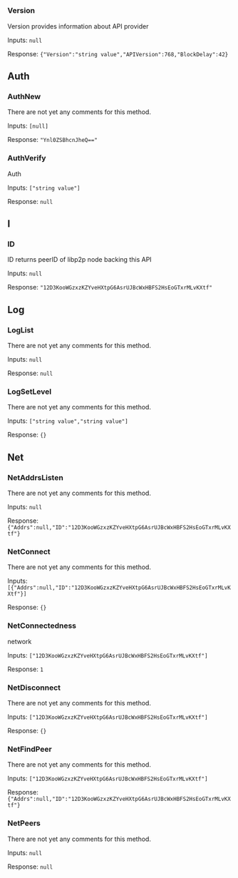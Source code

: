 ## 


### Version
Version provides information about API provider


Inputs: `null`

Response: `{"Version":"string value","APIVersion":768,"BlockDelay":42}`

## Auth


### AuthNew
There are not yet any comments for this method.

Inputs: `[null]`

Response: `"Ynl0ZSBhcnJheQ=="`

### AuthVerify
Auth


Inputs: `["string value"]`

Response: `null`

## I


### ID
ID returns peerID of libp2p node backing this API


Inputs: `null`

Response: `"12D3KooWGzxzKZYveHXtpG6AsrUJBcWxHBFS2HsEoGTxrMLvKXtf"`

## Log


### LogList
There are not yet any comments for this method.

Inputs: `null`

Response: `null`

### LogSetLevel
There are not yet any comments for this method.

Inputs: `["string value","string value"]`

Response: `{}`

## Net


### NetAddrsListen
There are not yet any comments for this method.

Inputs: `null`

Response: `{"Addrs":null,"ID":"12D3KooWGzxzKZYveHXtpG6AsrUJBcWxHBFS2HsEoGTxrMLvKXtf"}`

### NetConnect
There are not yet any comments for this method.

Inputs: `[{"Addrs":null,"ID":"12D3KooWGzxzKZYveHXtpG6AsrUJBcWxHBFS2HsEoGTxrMLvKXtf"}]`

Response: `{}`

### NetConnectedness
network


Inputs: `["12D3KooWGzxzKZYveHXtpG6AsrUJBcWxHBFS2HsEoGTxrMLvKXtf"]`

Response: `1`

### NetDisconnect
There are not yet any comments for this method.

Inputs: `["12D3KooWGzxzKZYveHXtpG6AsrUJBcWxHBFS2HsEoGTxrMLvKXtf"]`

Response: `{}`

### NetFindPeer
There are not yet any comments for this method.

Inputs: `["12D3KooWGzxzKZYveHXtpG6AsrUJBcWxHBFS2HsEoGTxrMLvKXtf"]`

Response: `{"Addrs":null,"ID":"12D3KooWGzxzKZYveHXtpG6AsrUJBcWxHBFS2HsEoGTxrMLvKXtf"}`

### NetPeers
There are not yet any comments for this method.

Inputs: `null`

Response: `null`

